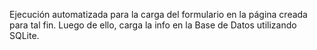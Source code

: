 Ejecución automatizada para la carga del formulario en la página creada para tal fin. Luego de ello, carga la info en la Base de Datos utilizando SQLite.
